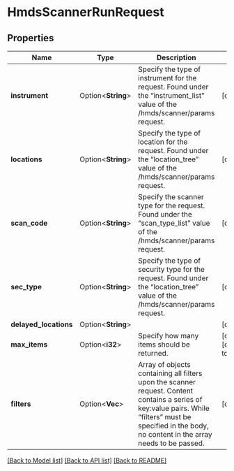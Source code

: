 # HmdsScannerRunRequest

## Properties

Name | Type | Description | Notes
------------ | ------------- | ------------- | -------------
**instrument** | Option<**String**> | Specify the type of instrument for the request. Found under the “instrument_list” value of the /hmds/scanner/params request. | [optional]
**locations** | Option<**String**> | Specify the type of location for the request. Found under the “location_tree” value of the /hmds/scanner/params request. | [optional]
**scan_code** | Option<**String**> | Specify the scanner type for the request. Found under the “scan_type_list” value of the /hmds/scanner/params request. | [optional]
**sec_type** | Option<**String**> | Specify the type of security type for the request. Found under the “location_tree” value of the /hmds/scanner/params request. | [optional]
**delayed_locations** | Option<**String**> |  | [optional]
**max_items** | Option<**i32**> | Specify how many items should be returned. | [optional][default to 250]
**filters** | Option<**Vec<String>**> | Array of objects containing all filters upon the scanner request. Content contains a series of key:value pairs. While “filters” must be specified in the body, no content in the array needs to be passed.  | [optional]

[[Back to Model list]](../README.md#documentation-for-models) [[Back to API list]](../README.md#documentation-for-api-endpoints) [[Back to README]](../README.md)


